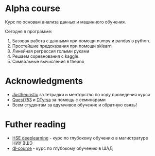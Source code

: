 # Alpha course
Курс по основам анализа данных и машинного обучения.

Сегодня в программе:

1. Базовая работа с данными при помощи numpy и pandas в python.
2. Простейшие предсказания при помощи sklearn
3. Линейная регрессия голыми руками
4. Решаем соревнования с kaggle.
5. Символьные вычисления в theano

# Acknowledgments

-  [Justheuristic](https://github.com/justheuristic/) за тетрадки и менторство по ходу проведения курса
-  [Quest753](https://github.com/Quest753) и [DTyrsa](https://github.com/DTyrsa) за помощь с семинарами
-  Всем студентам за вдумчивое обучение и обратную связь!

# Futher reading
- [HSE deeplearning](https://github.com/yandexdataschool/HSE_deeplearning) - курс по глубокому обучению в магистратуре НИУ ВШЭ
- [dl-course](https://github.com/ddtm/dl-course) - курс по глубокому обучению в ШАД

